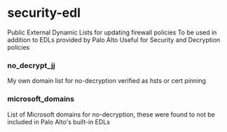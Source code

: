 # security-edl
Public External Dynamic Lists for updating firewall policies
To be used in addition to EDLs provided by Palo Alto
Useful for Security and Decryption policies



### no_decrypt_jj ### 
My own domain list for no-decryption verified as hsts or cert pinning

### microsoft_domains ##
List of Microsoft domains for no-decryption, these were found to not be included in Palo Alto's built-in EDLs

